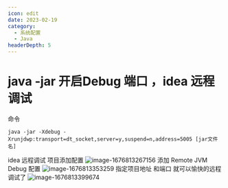 ```yaml
---
icon: edit
date: 2023-02-19
category:
  - 系统配置
  - Java
headerDepth: 5
---
```



# java -jar 开启Debug 端口 ，idea 远程调试
命令
``` shell
java -jar -Xdebug -Xrunjdwp:transport=dt_socket,server=y,suspend=n,address=5005 [jar文件名]
```

idea 远程调试 
项目添加配置
![image-1676813267156](https://local.wuanwanghao.top:9000/test/test/image-1676813267156.png)
添加 Remote JVM Debug 配置
![image-1676813353259](https://local.wuanwanghao.top:9000/test/test/image-1676813353259.png)
指定项目地址 和端口 就可以愉快的远程调试了
![image-1676813399674](https://local.wuanwanghao.top:9000/test/test/image-1676813399674.png)
